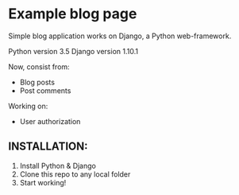 # Example blog page

Simple blog application works on Django, a Python web-framework.

Python version 3.5
Django version 1.10.1

Now, consist from:
- Blog posts
- Post comments

Working on:
- User authorization

## INSTALLATION:
1. Install Python & Django
2. Clone this repo to any local folder
3. Start working!